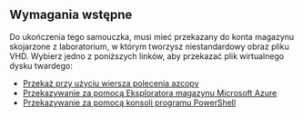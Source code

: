 ## <a name="prerequisites"></a>Wymagania wstępne 
Do ukończenia tego samouczka, musi mieć przekazany do konta magazynu skojarzone z laboratorium, w którym tworzysz niestandardowy obraz pliku VHD. Wybierz jedno z poniższych linków, aby przekazać plik wirtualnego dysku twardego:

- [Przekaż przy użyciu wiersza polecenia azcopy](../articles/devtest-lab/devtest-lab-upload-vhd-using-azcopy.md)
- [Przekazywanie za pomocą Eksploratora magazynu Microsoft Azure](../articles/devtest-lab/devtest-lab-upload-vhd-using-storage-explorer.md)
- [Przekazywanie za pomocą konsoli programu PowerShell](../articles/devtest-lab/devtest-lab-upload-vhd-using-powershell.md)
